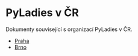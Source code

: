 # PyLadies v ČR

Dokumenty související s organizací PyLadies v ČR.

- [Praha](praha/)
- [Brno](brno/)
